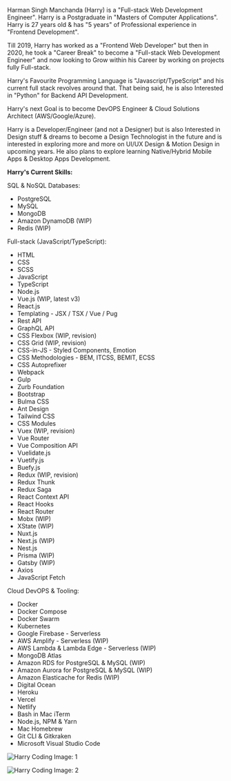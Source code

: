 <link rel="stylesheet" href="https://cdnjs.cloudflare.com/ajax/libs/foundation/6.6.3/css/foundation-prototype.min.css" />

<div class="grid-x grid-margin-x">
  <div class="cell">
    <p>Harman Singh Manchanda (Harry) is a "Full-stack Web Development Engineer". Harry is a Postgraduate in "Masters of
      Computer Applications". Harry is 27 years old & has "5 years" of Professional experience in "Frontend
      Development".</p>
    <p>Till 2019, Harry has worked as a "Frontend Web Developer" but then in 2020, he took a "Career Break" to become a
      "Full-stack Web Development Engineer" and now looking to Grow within his Career by working on projects fully
      Full-stack.</p>
    <p>Harry's Favourite Programming Language is "Javascript/TypeScript" and his current full stack revolves around
      that. That being said, he is also Interested in "Python" for Backend API Development.</p>
    <p>Harry's next Goal is to become DevOPS Engineer & Cloud Solutions Architect (AWS/Google/Azure).</p>
    <p>Harry is a Developer/Engineer (and not a Designer) but is also Interested in Design stuff & dreams to become a
      Design Technologist in the future and is interested in exploring more and more on UI/UX Design & Motion Design in
      upcoming years. He also plans to explore learning Native/Hybrid Mobile Apps & Desktop Apps Development.</p>
  </div>
</div>
<div class="grid-x grid-margin-x">
  <div class="cell medium-6">
    <p><strong>Harry&#39;s Current Skills:</strong></p>
    <p>SQL &amp; NoSQL Databases:</p>
    <ul>
      <li>PostgreSQL</li>
      <li>MySQL</li>
      <li>MongoDB</li>
      <li>Amazon DynamoDB (WIP)</li>
      <li>Redis (WIP)</li>
    </ul>
    <p>Full-stack (JavaScript/TypeScript): </p>
    <ul>
      <li>HTML</li>
      <li>CSS</li>
      <li>SCSS</li>
      <li>JavaScript</li>
      <li>TypeScript</li>
      <li>Node.js</li>
      <li>Vue.js (WIP, latest v3)</li>
      <li>React.js</li>
      <li>Templating - JSX / TSX / Vue / Pug</li>
      <li>Rest API </li>
      <li>GraphQL API</li>
      <li>CSS Flexbox (WIP, revision)</li>
      <li>CSS Grid (WIP, revision)</li>
      <li>CSS-in-JS - Styled Components, Emotion</li>
      <li>CSS Methodologies - BEM, ITCSS, BEMIT, ECSS</li>
      <li>CSS Autoprefixer</li>
      <li>Webpack</li>
      <li>Gulp</li>
      <li>Zurb Foundation</li>
      <li>Bootstrap</li>
      <li>Bulma CSS</li>
      <li>Ant Design</li>
      <li>Tailwind CSS</li>
      <li>CSS Modules</li>
      <li>Vuex (WIP, revision)</li>
      <li>Vue Router</li>
      <li>Vue Composition API</li>
      <li>Vuelidate.js</li>
      <li>Vuetify.js</li>
      <li>Buefy.js</li>
      <li>Redux (WIP, revision)</li>
      <li>Redux Thunk</li>
      <li>Redux Saga </li>
      <li>React Context API</li>
      <li>React Hooks</li>
      <li>React Router</li>
      <li>Mobx (WIP)</li>
      <li>XState (WIP)</li>
      <li>Nuxt.js</li>
      <li>Next.js (WIP)</li>
      <li>Nest.js</li>
      <li>Prisma (WIP)</li>
      <li>Gatsby (WIP)</li>
      <li>Axios </li>
      <li>JavaScript Fetch</li>
    </ul>
    <p>Cloud DevOPS &amp; Tooling:</p>
    <ul>
      <li>Docker</li>
      <li>Docker Compose</li>
      <li>Docker Swarm</li>
      <li>Kubernetes</li>
      <li>Google Firebase - Serverless</li>
      <li>AWS Amplify - Serverless (WIP)</li>
      <li>AWS Lambda &amp; Lambda Edge - Serverless (WIP)</li>
      <li>MongoDB Atlas</li>
      <li>Amazon RDS for PostgreSQL &amp; MySQL (WIP)</li>
      <li>Amazon Aurora for PostgreSQL &amp; MySQL (WIP)</li>
      <li>Amazon Elasticache for Redis (WIP)</li>
      <li>Digital Ocean</li>
      <li>Heroku</li>
      <li>Vercel</li>
      <li>Netlify</li>
      <li>Bash in Mac iTerm</li>
      <li>Node.js, NPM &amp; Yarn</li>
      <li>Mac Homebrew</li>
      <li>Git CLI &amp; Gitkraken</li>
      <li>Microsoft Visual Studio Code</li>
    </ul>
  </div>
  <div class="cell medium-6">
    <p>
      <img
        src="https://firebasestorage.googleapis.com/v0/b/harry-manchanda.appspot.com/o/code.png?alt=media&token=88024a0c-d1c0-4ab6-aabf-894a76b51083"
        alt="Harry Coding Image: 1">
    </p>
    <p>
      <img
        src="https://firebasestorage.googleapis.com/v0/b/harry-manchanda.appspot.com/o/code-2.png?alt=media&token=27a892ab-c56e-4a76-bd11-0e9bf725b929"
        alt="Harry Coding Image: 2">
    </p>
  </div>
</div>
